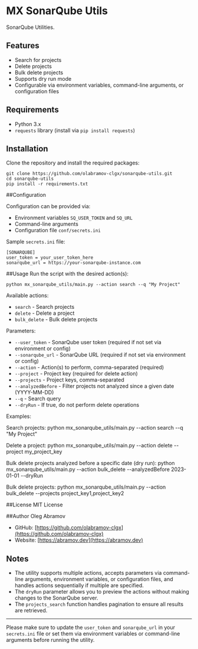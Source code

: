 # MX SonarQube Utils

SonarQube Utilities.

## Features

- Search for projects
- Delete projects
- Bulk delete projects
- Supports dry run mode
- Configurable via environment variables, command-line arguments, or configuration files

## Requirements

- Python 3.x
- `requests` library (install via `pip install requests`)

## Installation

Clone the repository and install the required packages:
	
	git clone https://github.com/olabramov-clgx/sonarqube-utils.git
	cd sonarqube-utils
	pip install -r requirements.txt

##Configuration

Configuration can be provided via:

* Environment variables `SQ_USER_TOKEN` and `SQ_URL`
* Command-line arguments
* Configuration file `conf/secrets.ini`

Sample `secrets.ini` file:

	[SONARQUBE]
	user_token = your_user_token_here
	sonarqube_url = https://your-sonarqube-instance.com

##Usage
Run the script with the desired action(s):

	python mx_sonarqube_utils/main.py --action search --q "My Project"

Available actions:

* `search` - Search projects
* `delete` - Delete a project
* `bulk_delete` - Bulk delete projects

Parameters:

* `--user_token` - SonarQube user token (required if not set via environment or config)
* `--sonarqube_url` - SonarQube URL (required if not set via environment or config)
* `--action` - Action(s) to perform, comma-separated (required)
* `--project` - Project key (required for delete action)
* `--projects` - Project keys, comma-separated
* `--analyzedBefore` - Filter projects not analyzed since a given date (YYYY-MM-DD)
* `--q` - Search query
* `--dryRun` - If true, do not perform delete operations

Examples:

Search projects:
	python mx_sonarqube_utils/main.py --action search --q "My Project"
	
Delete a project:
	python mx_sonarqube_utils/main.py --action delete --project my_project_key

Bulk delete projects analyzed before a specific date (dry run):
	python mx_sonarqube_utils/main.py --action bulk_delete --analyzedBefore 2023-01-01 --dryRun

Bulk delete projects:
	python mx_sonarqube_utils/main.py --action bulk_delete --projects project_key1,project_key2

##License
MIT License

##Author
Oleg Abramov

* GitHub: [https://github.com/olabramov-clgx](https://github.com/olabramov-clgx)
* Website: [https://abramov.dev](https://abramov.dev)


## Notes

- The utility supports multiple actions, accepts parameters via command-line arguments, environment variables, or configuration files, and handles actions sequentially if multiple are specified.
- The `dryRun` parameter allows you to preview the actions without making changes to the SonarQube server.
- The `projects_search` function handles pagination to ensure all results are retrieved.

---

Please make sure to update the `user_token` and `sonarqube_url` in your `secrets.ini` file or set them via environment variables or command-line arguments before running the utility.

